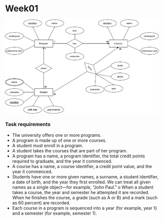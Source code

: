 # Week01
![Picture](lab01.png)
### Task requirements
- The university offers one or more programs.
- A program is made up of one or more courses.
- A student must enroll in a program.
- A student takes the courses that are part of her program.
- A program has a name, a program identifier, the total credit points required to graduate, and the year it commenced.
- A course has a name, a course identifier, a credit point value, and the year it commenced.
- Students have one or more given names, a surname, a student identifier, a date of birth, and the year they first enrolled. We can treat all given names as a single object—for example, “John Paul.” o When a student takes a course, the year and semester he attempted it are recorded. When he finishes the course, a grade (such as A or B) and a mark (such as 60 percent) are recorded.
- Each course in a program is sequenced into a year (for example, year 1) and a semester (for example, semester 1).
